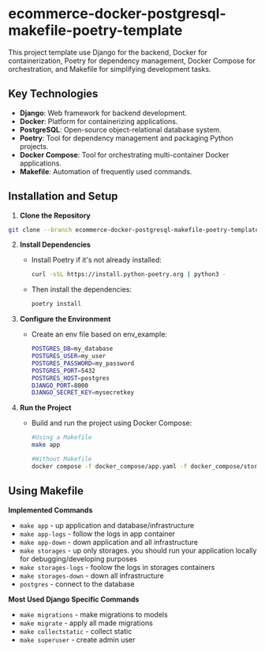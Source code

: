 # ecommerce-docker-postgresql-makefile-poetry-template

This project template use Django for the backend, Docker for containerization, Poetry for dependency management, Docker Compose for orchestration, and Makefile for simplifying development tasks.

## Key Technologies

- **Django**: Web framework for backend development.
- **Docker**: Platform for containerizing applications.
- **PostgreSQL**: Open-source object-relational database system.
- **Poetry**: Tool for dependency management and packaging Python projects.
- **Docker Compose**: Tool for orchestrating multi-container Docker applications.
- **Makefile**: Automation of frequently used commands.

## Installation and Setup

1. **Clone the Repository**

```bash
git clone --branch ecommerce-docker-postgresql-makefile-poetry-template --single-branch https://github.com/BeeCont/django-project-templates.git
```

2. **Install Dependencies**

   - Install Poetry if it's not already installed:
      ```bash
      curl -sSL https://install.python-poetry.org | python3 -
      ```
   - Then install the dependencies:
      ```bash
      poetry install
      ```
   
3. **Configure the Environment**

   - Create an env file based on env_example:
      ```bash
      POSTGRES_DB=my_database
      POSTGRES_USER=my_user
      POSTGRES_PASSWORD=my_password
      POSTGRES_PORT=5432
      POSTGRES_HOST=postgres
      DJANGO_PORT=8000
      DJANGO_SECRET_KEY=mysecretkey
      ```

4. **Run the Project**

   - Build and run the project using Docker Compose:
      ```bash
      #Using a Makefile
      make app

      #Without Makefile
      docker compose -f docker_compose/app.yaml -f docker_compose/storages.yaml --env-file env/.env  up --build -d
      ```

## Using Makefile

**Implemented Commands**

* `make app` - up application and database/infrastructure
* `make app-logs` - follow the logs in app container
* `make app-down` - down application and all infrastructure
* `make storages` - up only storages. you should run your application locally for debugging/developing purposes
* `make storages-logs` - foolow the logs in storages containers
* `make storages-down` - down all infrastructure
* `postgres` - сonnect to the database

**Most Used Django Specific Commands**

* `make migrations` - make migrations to models
* `make migrate` - apply all made migrations
* `make collectstatic` - collect static
* `make superuser` - create admin user